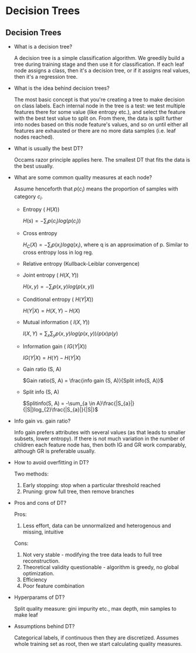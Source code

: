 # Decision Trees

## **Decision Trees**

- What is a decision tree?
    
    A decision tree is a simple classification algorithm. We greedily build a tree during training stage and then use it for classification. If each leaf node assigns a class, then it's a decision tree, or if it assigns real values, then it's a regression tree.
    
- What is the idea behind decision trees?
    
    The most basic concept is that you're creating a tree to make decision on class labels. Each internal node in the tree is a test: we test multiple features there for some value (like entropy etc.), and select the feature with the best test value to split on. From there, the data is split further into nodes based on this node feature's values, and so on until either all features are exhausted or there are no more data samples (i.e. leaf nodes reached). 
    
- What is usually the best DT?
    
    Occams razor principle applies here. The smallest DT that fits the data is the best usually.
    
- What are some common quality measures at each node?
    
    Assume henceforth that $p(c_{i})$ means the proportion of samples with category $c_{i}$.
    
    - Entropy ( $H(X)$)
        
        $H(s) = - \sum_{i}p(c_{i})log(p(c_{i}))$
        
    - Cross entropy
        
        $H_C(X) = -\sum_i p(x_i)log q(x_i)$, where q is an approximation of p. Similar to cross entropy loss in log reg.
        
    - Relative entropy (Kullback-Leiblar convergence)
    - Joint entropy ( $H(X, Y)$)
        
        $H(x, y) = - \sum_{i}p(x, y)log(p(x,y))$
        
    - Conditional entropy ( $H(Y|X)$)
        
        $H(Y|X) = H(X, Y) - H(X)$
        
    - Mutual information ( $I(X, Y)$)
        
        $I(X, Y) = \sum_{x}\sum_{y}p(x, y)log(p(x, y))/p(x)p(y)$
        
    - Information gain ( $IG(Y|X)$)
        
        $IG(Y|X) = H(Y) - H(Y|X)$
        
    - Gain ratio (S, A)
        
        $Gain ratio(S, A) = \frac{info gain (S, A)}{Split info(S, A)}$
        
    - Split info (S, A)
        
        $Splitinfo(S, A) = -\sum_{a \in A}\frac{|S_{a}|}{|S|}log_{2}\frac{|S_{a}|}{|S|}$
        
- Info gain vs. gain ratio?
    
    Info gain prefers attributes with several values (as that leads to smaller subsets, lower entropy). If there is not much variation in the number of children each feature node has, then both IG and GR work comparably, although GR is preferable usually.
    
- How to avoid overfitting in DT?
    
    Two methods:
    
    1. Early stopping: stop when a particular threshold reached
    2. Pruning: grow full tree, then remove branches
- Pros and cons of DT?
    
    Pros:
    
    1. Less effort, data can be unnormalized and heterogenous and missing, intuitive
    
    Cons:
    
    1. Not very stable - modifying the tree data leads to full tree reconstruction.
    2. Theoretical validity questionable - algorithm is greedy, no global optimization.
    3. Efficiency
    4. Poor feature combination
- Hyperparams of DT?
    
    Split quality measure: gini impurity etc., max depth, min samples to make leaf
    
- Assumptions behind DT?
    
    Categorical labels, if continuous then they are discretized. Assumes whole training set as root, then we start calculating quality measures.